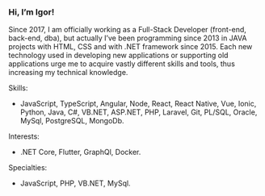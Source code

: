 ### Hi, I’m Igor!

Since 2017, I am officially working as a Full-Stack Developer (front-end, back-end, dba), but actually I’ve been programming since 2013 in JAVA projects with HTML, CSS and with .NET framework since 2015. Each new technology used in developing new applications or supporting old applications urge me to acquire vastly different skills and tools, thus increasing my technical knowledge.

Skills:
* JavaScript, TypeScript, Angular, Node, React, React Native, Vue, Ionic, Python, Java, C#, VB.NET, ASP.NET, PHP, Laravel, Git, PL/SQL, Oracle, MySql, PostgreSQL, MongoDb.

Interests:
* .NET Core, Flutter, GraphQl, Docker.

Specialties:
* JavaScript, PHP, VB.NET, MySql.
